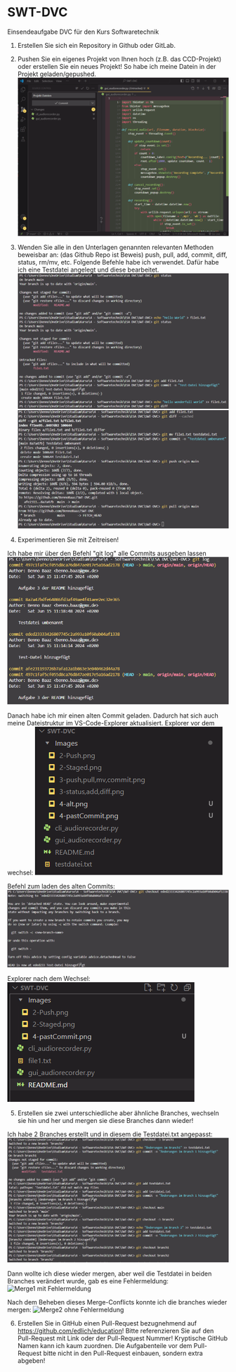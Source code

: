 # SWT-DVC
Einsendeaufgabe DVC für den Kurs Softwaretechnik 

1. Erstellen Sie sich ein Repository in Github oder GitLab.

2. Pushen Sie ein eigenes Projekt von Ihnen hoch (z.B. das CCD-Projekt) oder erstellen Sie ein neues Projekt!
    So habe ich meine Datein in der Projekt geladen/gepushed.
![Push der Projektdatein](/Images/2-Push.png)

3. Wenden Sie alle in den Unterlagen genannten relevanten Methoden beweisbar an: (das Github Repo ist Beweis) push, pull, add, commit, diff, status, rm/mv, etc.
    Folgende Befehle habe ich verwendet. Dafür habe ich eine Testdatei angelegt und diese bearbeitet.
![Anwenden der Methoden Status, Add, Diff](/Images/3-status,add,diff.png)
![Anwenden der Methoden Push, Pull, mv und Commit](/Images/3-push,pull,mv,commit.png)

4. Experimentieren Sie mit Zeitreisen!

Ich habe mir über den Befehl "git log" alle Commits ausgeben lassen
![Historie aller Commits](/Images/4-Log.png)

Danach habe ich mir einen alten Commit geladen. Dadurch hat sich auch meine Dateistruktur im VS-Code-Explorer aktualisiert.
Explorer vor dem wechsel:
![Explorer des akteullen Commits](/Images/4-neu.png)

Befehl zum laden des alten Commits:
![Wechseln in alten Commit](/Images/4-pastCommit.png)

Explorer nach dem Wechsel:
![Explorer des alten Commits](/Images/4-alt.png)

5. Erstellen sie zwei unterschiedliche aber ähnliche Branches, wechseln sie hin und her und mergen sie diese Branches dann wieder!

Ich habe 2 Branches erstellt und in diesem die Testdatei.txt angepasst:
![Branches erstellt und Testdatei angepasst](/Images/5-braches_erstellen.png)

Dann wollte ich diese wieder mergen, aber weil die Testdatei in beiden Branches verändert wurde, gab es eine Fehlermeldung:
![Merge1 mit Fehlermeldung](/Images/5-merge1.png)

Nach dem Beheben dieses Merge-Conflicts konnte ich die branches wieder mergen:
![Merge2 ohne Fehlermeldung](/Images/5-merge2.png)

6. Erstellen Sie in GitHub einen Pull-Request bezugnehmend auf https://github.com/edlich/education! Bitte referenzieren Sie auf den Pull-Request mit Link oder der Pull-Request Nummer! Kryptische GitHub Namen kann ich kaum zuordnen. Die Aufgabenteile vor dem Pull-Request bitte nicht in den Pull-Request einbauen, sondern extra abgeben!
